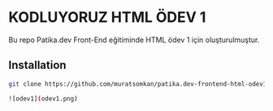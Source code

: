 # KODLUYORUZ HTML ÖDEV 1

Bu repo Patika.dev Front-End eğitiminde HTML ödev 1 için oluşturulmuştur.

## Installation

```bash
git clone https://github.com/muratsomkan/patika.dev-frontend-html-odev1.git

![odev1](odev1.png)

